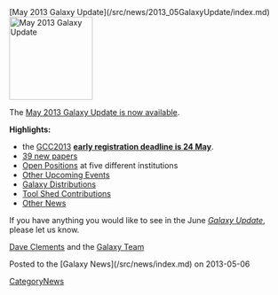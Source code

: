 <div class='newsItemHeader'>[May 2013 Galaxy Update](/src/news/2013_05GalaxyUpdate/index.md)</div>

<div class='right'><a href='/src/GalaxyUpdates/2013_05/index.md'><img src="/src/images/Logos/GalaxyUpdate200.png" alt="May 2013 Galaxy Update" width=150 /></a></div>

The [May 2013 Galaxy Update is now available](/src/GalaxyUpdates/2013_05/index.md). 

**Highlights:**
* the [GCC2013](/src/GalaxyUpdates/2013_05/index.md#gcc2013) **[early registration deadline is 24 May](/src/events/GCC2013/Register/index.md)**.
* [39 new papers](/src/GalaxyUpdates/2013_05/index.md#new-papers)
* [Open Positions](/src/GalaxyUpdates/2013_05/index.md#whos-hiring) at five different institutions
* [Other Upcoming Events](/src/GalaxyUpdates/2013_05/index.md#other-upcoming-events)
* [Galaxy Distributions](/src/GalaxyUpdates/2013_05/index.md#galaxy-distributions)
* [Tool Shed Contributions](/src/GalaxyUpdates/2013_05/index.md#tool-shed-contributions)
* [Other News](/src/GalaxyUpdates/2013_05/index.md#other-news)

If you have anything you would like to see in the June *[Galaxy Update](/src/GalaxyUpdates/index.md)*, please let us know.

[Dave Clements](/src/DaveClements/index.md) and the [Galaxy Team](/src/GalaxyTeam/index.md)

<div class='newsItemFooter'>Posted to the [Galaxy News](/src/news/index.md) on 2013-05-06</div>

[CategoryNews](/src/CategoryNews/index.md)
